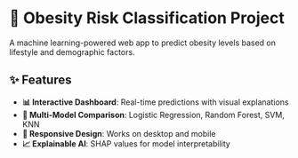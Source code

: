 # 🍏 Obesity Risk Classification Project

A machine learning-powered web app to predict obesity levels based on lifestyle and demographic factors.

## ✨ Features
- **📊 Interactive Dashboard**: Real-time predictions with visual explanations
- **🤖 Multi-Model Comparison**: Logistic Regression, Random Forest, SVM, KNN
- **📱 Responsive Design**: Works on desktop and mobile
- **📈 Explainable AI**: SHAP values for model interpretability

